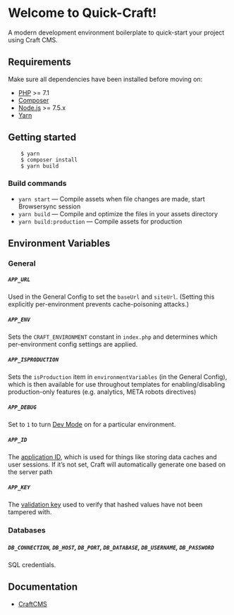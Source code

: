 Welcome to Quick-Craft!
====
A modern development environment boilerplate to quick-start your project using Craft CMS.

## Requirements

Make sure all dependencies have been installed before moving on:

* [PHP](http://php.net/manual/en/install.php) >= 7.1
* [Composer](https://getcomposer.org/download/)
* [Node.js](http://nodejs.org/) >= 7.5.x
* [Yarn](https://yarnpkg.com/en/docs/install)

## Getting started
```
    $ yarn
    $ composer install
    $ yarn build
```

### Build commands

* `yarn start` — Compile assets when file changes are made, start Browsersync session
* `yarn build` — Compile and optimize the files in your assets directory
* `yarn build:production` — Compile assets for production

## Environment Variables

### General

##### `APP_URL`

Used in the General Config to set the `baseUrl` and `siteUrl`. (Setting this explicitly per-environment prevents cache-poisoning attacks.)

##### `APP_ENV`

Sets the `CRAFT_ENVIRONMENT` constant in `index.php` and determines which per-environment config settings are applied.

##### `APP_ISPRODUCTION`

Sets the `isProduction` item in `environmentVariables` (in the General Config), which is then available for use throughout templates for enabling/disabling production-only features (e.g. analytics, META robots directives)

##### `APP_DEBUG`

Set to `1` to turn [Dev Mode](https://craftcms.com/support/dev-mode) on for a particular environment.

##### `APP_ID`

The [application ID](https://craftcms.com/docs/config-settings#appId), which is used for things like storing data caches and user sessions. If it’s not set, Craft will automatically generate one based on the server path

##### `APP_KEY`

The [validation key](https://craftcms.com/docs/config-settings#validationKey) used to verify that hashed values have not been tampered with.

### Databases

##### `DB_CONNECTION`, `DB_HOST`, `DB_PORT`, `DB_DATABASE`, `DB_USERNAME`, `DB_PASSWORD`

SQL credentials.

## Documentation

* [CraftCMS](https://craftcms.com/docs/introduction)
